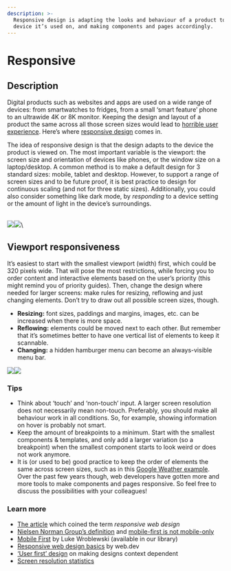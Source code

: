 ```yaml
---
description: >-
  Responsive design is adapting the looks and behaviour of a product to the
  device it’s used on, and making components and pages accordingly.
---
```


# Responsive

## Description

Digital products such as websites and apps are used on a wide range of devices: from smartwatches to fridges, from a small ‘smart feature’ phone to an ultrawide 4K or 8K monitor. Keeping the design and layout of a product the same across all those screen sizes would lead to [horrible user experience](https://www.nngroup.com/articles/mobile-first-not-mobile-only/). Here’s where [responsive design](https://alistapart.com/article/responsive-web-design/) comes in.

The idea of responsive design is that the design adapts to the device the product is viewed on. The most important variable is the viewport: the screen size and orientation of devices like phones, or the window size on a laptop/desktop. A common method is to make a default design for 3 standard sizes: mobile, tablet and desktop. However, to support a range of screen sizes and to be future proof, it is best practice to design for continuous scaling (and not for three static sizes). Additionally, you could also consider something like dark mode, by _responding_ to a device setting or the amount of light in the device’s surroundings.

\
![](https://paper-attachments.dropbox.com/s_42EAED51978CBA89AA763A0ECE487B9C94120C5E271D7D73CB3377DDC417C020_1530003758768_breakpoints-01.jpg)![](https://paper-attachments.dropbox.com/s_42EAED51978CBA89AA763A0ECE487B9C94120C5E271D7D73CB3377DDC417C020_1530003831855_breakpoints-02.jpg)\


## Viewport responsiveness

It’s easiest to start with the smallest viewport (width) first, which could be 320 pixels wide. That will pose the most restrictions, while forcing you to order content and interactive elements based on the user’s priority (this might remind you of priority guides). Then, change the design where needed for larger screens: make rules for resizing, reflowing and just changing elements. Don’t try to draw out all possible screen sizes, though.

* **Resizing:** font sizes, paddings and margins, images, etc. can be increased when there is more space.
* **Reflowing:** elements could be moved next to each other. But remember that it’s sometimes better to have one vertical list of elements to keep it scannable.
* **Changing:** a hidden hamburger menu can become an always-visible menu bar.

![](https://paper-attachments.dropbox.com/s_42EAED51978CBA89AA763A0ECE487B9C94120C5E271D7D73CB3377DDC417C020_1530005294544_layout-01.jpg)![](https://paper-attachments.dropbox.com/s_42EAED51978CBA89AA763A0ECE487B9C94120C5E271D7D73CB3377DDC417C020_1530005298282_layout-02.jpg)

### Tips

* Think about ‘touch’ and ‘non-touch’ input. A larger screen resolution does not necessarily mean non-touch. Preferably, you should make all behaviour work in all conditions. So, for example, showing information on hover is probably not smart.
* Keep the amount of breakpoints to a minimum. Start with the smallest components & templates, and only add a larger variation (so a breakpoint) when the smallest component starts to look weird or does not work anymore.
* It is (or used to be) good practice to keep the order of elements the same across screen sizes, such as in this [Google Weather example](https://googlesamples.github.io/web-fundamentals/fundamentals/design-and-ux/responsive/weather-2.html). Over the past few years though, web developers have gotten more and more tools to make components and pages responsive. So feel free to discuss the possibilities with your colleagues!

### Learn more

* [The article](https://alistapart.com/article/responsive-web-design/) which coined the term _responsive web design_
* [Nielsen Norman Group’s definition](https://www.nngroup.com/articles/responsive-web-design-definition/) and [mobile-first is not mobile-only](https://www.nngroup.com/articles/mobile-first-not-mobile-only/)
* [Mobile First](https://abookapart.com/products/mobile-first) by Luke Wroblewski (available in our library)
* [Responsive web design basics](https://web.dev/responsive-web-design-basics/) by web.dev
* [‘User first’ design](https://www.uxbooth.com/articles/where-do-we-go-from-mobile-first/) on making designs context dependent
* [Screen resolution statistics](https://gs.statcounter.com/screen-resolution-stats)
